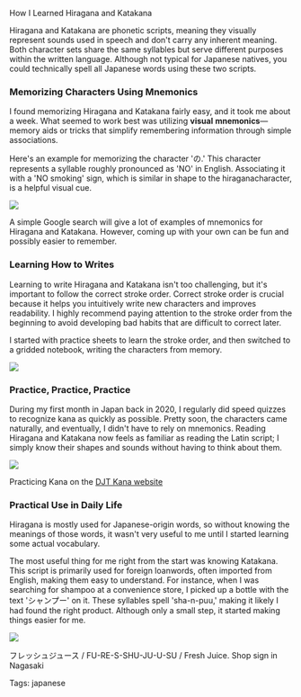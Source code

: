 How I Learned Hiragana and Katakana

Hiragana and Katakana are phonetic scripts, meaning they visually represent sounds used in speech and don't carry any inherent meaning. Both character sets share the same syllables but serve different purposes within the written language. Although not typical for Japanese natives, you could technically spell all Japanese words using these two scripts.

### Memorizing Characters Using Mnemonics

I found memorizing Hiragana and Katakana fairly easy, and it took me about a week. What seemed to work best was utilizing **visual** **mnemonics**—memory aids or tricks that simplify remembering information through simple associations.  
  
Here's an example for memorizing the character 'の.' This character represents a syllable roughly pronounced as 'NO' in English. Associating it with a 'NO smoking' sign, which is similar in shape to the hiraganacharacter, is a helpful visual cue.

![](https://www.wabisebi.com/content/images/2024/09/WS_No_smoking_v2.png)

A simple Google search will give a lot of examples of mnemonics for Hiragana and Katakana. However, coming up with your own can be fun and possibly easier to remember.

### Learning How to Writes

Learning to write Hiragana and Katakana isn't too challenging, but it's important to follow the correct stroke order. Correct stroke order is crucial because it helps you intuitively write new characters and improves readability. I highly recommend paying attention to the stroke order from the beginning to avoid developing bad habits that are difficult to correct later.

I started with practice sheets to learn the stroke order, and then switched to a gridded notebook, writing the characters from memory.

![](https://www.wabisebi.com/content/images/2024/07/Kana_Writing-1.png)

### Practice, Practice, Practice

During my first month in Japan back in 2020, I regularly did speed quizzes to recognize kana as quickly as possible. Pretty soon, the characters came naturally, and eventually, I didn't have to rely on mnemonics. Reading Hiragana and Katakana now feels as familiar as reading the Latin script; I simply know their shapes and sounds without having to think about them.

![](https://www.wabisebi.com/content/images/2023/09/kana-1.gif)

Practicing Kana on the [DJT Kana website](https://djtguide.neocities.org/kana/?ref=wabisebi.com)

### Practical Use in Daily Life

Hiragana is mostly used for Japanese-origin words, so without knowing the meanings of those words, it wasn't very useful to me until I started learning some actual vocabulary.

The most useful thing for me right from the start was knowing Katakana. This script is primarily used for foreign loanwords, often imported from English, making them easy to understand. For instance, when I was searching for shampoo at a convenience store, I picked up a bottle with the text 'シャンプー' on it. These syllables spell 'sha-n-puu,' making it likely I had found the right product. Although only a small step, it started making things easier for me.

![](https://www.wabisebi.com/content/images/2024/08/Nagasaki_sign@2x-2.png)

フレッシュジュース / FU-RE-S-SHU-JU-U-SU / Fresh Juice. Shop sign in Nagasaki

Tags: japanese
